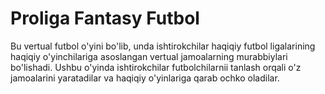 # Proliga Fantasy Futbol

Bu vertual futbol o'yini bo'lib, unda ishtirokchilar haqiqiy futbol ligalarining haqiqiy o'yinchilariga asoslangan vertual jamoalarning murabbiylari bo'lishadi. Ushbu o'yinda ishtirokchilar futbolchilarnii tanlash orqali o'z jamoalarini yaratadilar va haqiqiy o'yinlariga qarab ochko oladilar.
